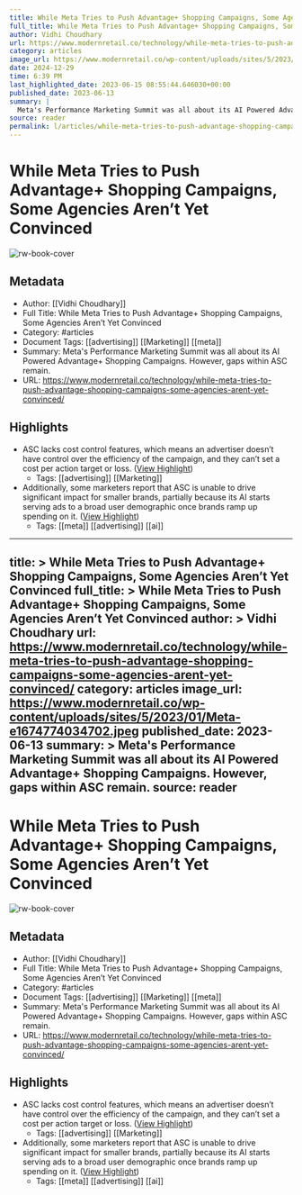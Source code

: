 ```yaml
---
title: While Meta Tries to Push Advantage+ Shopping Campaigns, Some Agencies Aren’t Yet Convinced
full_title: While Meta Tries to Push Advantage+ Shopping Campaigns, Some Agencies Aren’t Yet Convinced
author: Vidhi Choudhary
url: https://www.modernretail.co/technology/while-meta-tries-to-push-advantage-shopping-campaigns-some-agencies-arent-yet-convinced/
category: articles
image_url: https://www.modernretail.co/wp-content/uploads/sites/5/2023/01/Meta-e1674774034702.jpeg
date: 2024-12-29
time: 6:39 PM
last_highlighted_date: 2023-06-15 08:55:44.646030+00:00
published_date: 2023-06-13
summary: |
  Meta's Performance Marketing Summit was all about its AI Powered Advantage+ Shopping Campaigns. However, gaps within ASC remain.
source: reader
permalink: l/articles/while-meta-tries-to-push-advantage-shopping-campaigns-some-agencies-aren-t-yet-convinced
---
```

# While Meta Tries to Push Advantage+ Shopping Campaigns, Some Agencies Aren’t Yet Convinced

![rw-book-cover](https://www.modernretail.co/wp-content/uploads/sites/5/2023/01/Meta-e1674774034702.jpeg)

## Metadata
- Author: [[Vidhi Choudhary]]
- Full Title: While Meta Tries to Push Advantage+ Shopping Campaigns, Some Agencies Aren’t Yet Convinced
- Category: #articles
- Document Tags: [[advertising]] [[Marketing]] [[meta]] 
- Summary: Meta's Performance Marketing Summit was all about its AI Powered Advantage+ Shopping Campaigns. However, gaps within ASC remain.
- URL: https://www.modernretail.co/technology/while-meta-tries-to-push-advantage-shopping-campaigns-some-agencies-arent-yet-convinced/

## Highlights
- ASC lacks cost control features, which means an advertiser doesn’t have control over the efficiency of the campaign, and they can’t set a cost per action target or loss. ([View Highlight](https://read.readwise.io/read/01h2z47a30b4jynyfjm4fye6tv))
    - Tags: [[advertising]] [[Marketing]] 
- Additionally, some marketers report that ASC is unable to drive significant impact for smaller brands, partially because its AI starts serving ads to a broad user demographic once brands ramp up spending on it. ([View Highlight](https://read.readwise.io/read/01h2z4713g33wdt7em60gkhycm))
    - Tags: [[meta]] [[advertising]] [[ai]] 


---
title: >
  While Meta Tries to Push Advantage+ Shopping Campaigns, Some Agencies Aren’t Yet Convinced
full_title: >
  While Meta Tries to Push Advantage+ Shopping Campaigns, Some Agencies Aren’t Yet Convinced
author: >
  Vidhi Choudhary
url: https://www.modernretail.co/technology/while-meta-tries-to-push-advantage-shopping-campaigns-some-agencies-arent-yet-convinced/
category: articles
image_url: https://www.modernretail.co/wp-content/uploads/sites/5/2023/01/Meta-e1674774034702.jpeg
published_date: 2023-06-13
summary: >
  Meta's Performance Marketing Summit was all about its AI Powered Advantage+ Shopping Campaigns. However, gaps within ASC remain.
source: reader
---
# While Meta Tries to Push Advantage+ Shopping Campaigns, Some Agencies Aren’t Yet Convinced

![rw-book-cover](https://www.modernretail.co/wp-content/uploads/sites/5/2023/01/Meta-e1674774034702.jpeg)

## Metadata
- Author: [[Vidhi Choudhary]]
- Full Title: While Meta Tries to Push Advantage+ Shopping Campaigns, Some Agencies Aren’t Yet Convinced
- Category: #articles
- Document Tags: [[advertising]] [[Marketing]] [[meta]] 
- Summary: Meta's Performance Marketing Summit was all about its AI Powered Advantage+ Shopping Campaigns. However, gaps within ASC remain.
- URL: https://www.modernretail.co/technology/while-meta-tries-to-push-advantage-shopping-campaigns-some-agencies-arent-yet-convinced/

## Highlights
- ASC lacks cost control features, which means an advertiser doesn’t have control over the efficiency of the campaign, and they can’t set a cost per action target or loss. ([View Highlight](https://read.readwise.io/read/01h2z47a30b4jynyfjm4fye6tv))
    - Tags: [[advertising]] [[Marketing]] 
- Additionally, some marketers report that ASC is unable to drive significant impact for smaller brands, partially because its AI starts serving ads to a broad user demographic once brands ramp up spending on it. ([View Highlight](https://read.readwise.io/read/01h2z4713g33wdt7em60gkhycm))
    - Tags: [[meta]] [[advertising]] [[ai]] 


